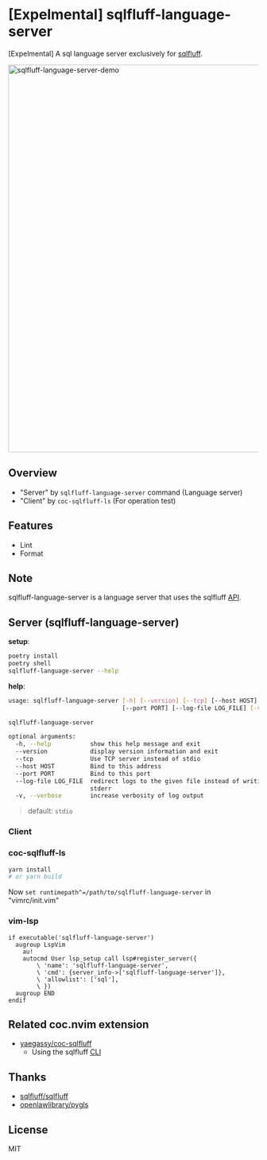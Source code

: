 # [Expelmental] sqlfluff-language-server

[Expelmental] A sql language server exclusively for [sqlfluff](https://pypi.org/project/sqlfluff/).

<img width="780" alt="sqlfluff-language-server-demo" src="https://user-images.githubusercontent.com/188642/118091006-40354080-b405-11eb-9e53-6cc1e768167a.gif">

## Overview

- "Server" by `sqlfluff-language-server` command (Language server)
- "Client" by `coc-sqlfluff-ls` (For operation test)

## Features

- Lint
- Format

## Note

sqlfluff-language-server is a language server that uses the sqlfluff [API](https://docs.sqlfluff.com/en/stable/api.html).

## Server (sqlfluff-language-server)

**setup**:

```sh
poetry install
poetry shell
sqlfluff-language-server --help
```

**help**:

```sh
usage: sqlfluff-language-server [-h] [--version] [--tcp] [--host HOST]
                                [--port PORT] [--log-file LOG_FILE] [-v]

sqlfluff-language-server

optional arguments:
  -h, --help           show this help message and exit
  --version            display version information and exit
  --tcp                Use TCP server instead of stdio
  --host HOST          Bind to this address
  --port PORT          Bind to this port
  --log-file LOG_FILE  redirect logs to the given file instead of writing to
                       stderr
  -v, --verbose        increase verbosity of log output
```

> default: `stdio`

### Client

### coc-sqlfluff-ls

```sh
yarn install
# or yarn build
```

Now `set runtimepath^=/path/to/sqlfluff-language-server` in "vimrc/init.vim"

### vim-lsp

```vim
if executable('sqlfluff-language-server')
  augroup LspVim
    au!
    autocmd User lsp_setup call lsp#register_server({
        \ 'name': 'sqlfluff-language-server',
        \ 'cmd': {server_info->['sqlfluff-language-server']},
        \ 'allowlist': ['sql'],
        \ })
  augroup END
endif
```

## Related coc.nvim extension

- [yaegassy/coc-sqlfluff](https://github.com/yaegassy/coc-sqlfluff)
  - Using the sqlfluff [CLI](https://docs.sqlfluff.com/en/stable/cli.html)

## Thanks

- [sqlfluff/sqlfluff](https://github.com/sqlfluff/sqlfluff)
- [openlawlibrary/pygls](https://github.com/openlawlibrary/pygls)

## License

MIT
